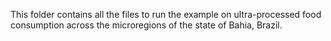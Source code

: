 This folder contains all the files to run the example on ultra-processed food consumption across the microregions of the state of Bahia, Brazil.

